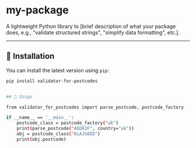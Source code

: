 # my-package

A lightweight Python library
to [brief description of what your package does, e.g., "validate structured strings", "simplify data formatting", etc.].

---

## 🚀 Installation

You can install the latest version using `pip`:

```bash
pip install validator-for-postcodes


## 🚀 Usage

from validator_for_postcodes import parse_postcode, postcode_factory

if __name__ == '__main__':
    postcode_class = postcode_factory("uk")
    print(parse_postcode("ASDKJF", country="uk"))
    obj = postcode_class("KLAJSOID")
    print(obj.postcode)
